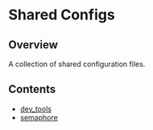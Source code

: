 # Shared Configs

## Overview

A collection of shared configuration files.

## Contents

* [dev_tools](https://github.com/generalassembly/shared_configs/tree/master/dev_tools)
* [semaphore](https://github.com/generalassembly/shared_configs/tree/master/semaphore)
